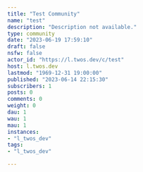 ```yaml
---
title: "Test Community" 
name: "test"
description: "Description not available."
type: community
date: "2023-06-19 17:59:10"
draft: false
nsfw: false
actor_id: "https://l.twos.dev/c/test"
host: l.twos.dev
lastmod: "1969-12-31 19:00:00"
published: "2023-06-14 22:15:30"
subscribers: 1
posts: 0
comments: 0
weight: 0
dau: 1
wau: 1
mau: 1
instances:
- "l_twos_dev"
tags: 
- "l_twos_dev"

---
```

